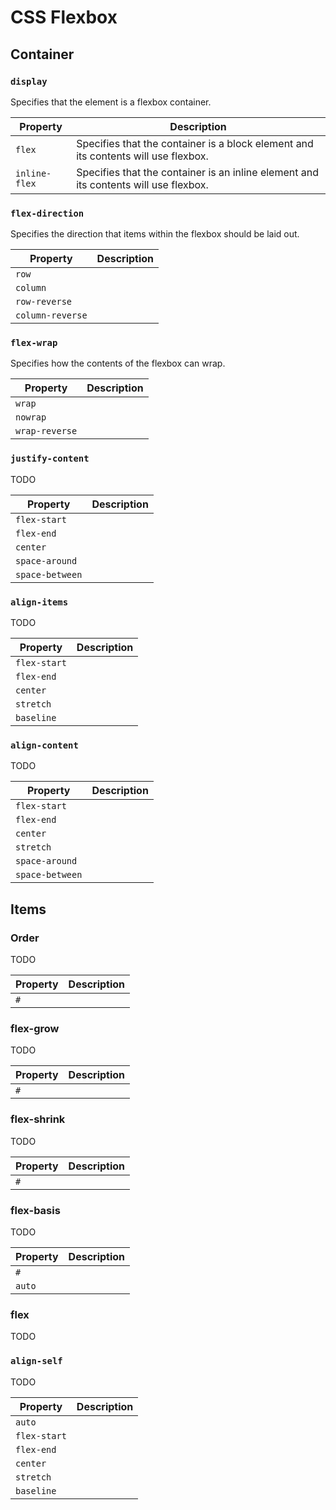 # CSS Flexbox

## Container

### `display`

Specifies that the element is a flexbox container.

| Property      | Description                                                                          |
| ------------- | ------------------------------------------------------------------------------------ |
| `flex`        | Specifies that the container is a block element and its contents will use flexbox.   |
| `inline-flex` | Specifies that the container is an inline element and its contents will use flexbox. |

### `flex-direction`

Specifies the direction that items within the flexbox should be laid out.

| Property         | Description                                                                          |
| ---------------- | ------------------------------------------------------------------------------------ |
| `row`            |  |
| `column`         |  |
| `row-reverse`    |  |
| `column-reverse` |  |

### `flex-wrap`

Specifies how the contents of the flexbox can wrap.

| Property       | Description                                                                          |
| -------------- | ------------------------------------------------------------------------------------ |
| `wrap`         |  |
| `nowrap`       |  |
| `wrap-reverse` |  |

### `justify-content`

TODO

| Property        | Description                                                                          |
| --------------- | ------------------------------------------------------------------------------------ |
| `flex-start`    |  |
| `flex-end`      |  |
| `center`        |  |
| `space-around`  |  |
| `space-between` |  |

### `align-items`

TODO

| Property     | Description                                                                          |
| ------------ | ------------------------------------------------------------------------------------ |
| `flex-start` |  |
| `flex-end`   |  |
| `center`     |  |
| `stretch`    |  |
| `baseline`   |  |

### `align-content`

TODO

| Property        | Description                                                                          |
| --------------- | ------------------------------------------------------------------------------------ |
| `flex-start`    |  |
| `flex-end`      |  |
| `center`        |  |
| `stretch`       |  |
| `space-around`  |  |
| `space-between` |  |

## Items

### Order

TODO

| Property | Description                                                                          |
| -------- | ------------------------------------------------------------------------------------ |
| `#`      |  |

### flex-grow

TODO

| Property | Description                                                                          |
| -------- | ------------------------------------------------------------------------------------ |
| `#`      |  |

### flex-shrink

TODO

| Property | Description                                                                          |
| -------- | ------------------------------------------------------------------------------------ |
| `#`      |  |

### flex-basis

TODO

| Property | Description                                                                          |
| -------- | ------------------------------------------------------------------------------------ |
| `#`      |  |
| `auto`   |  |

### flex

TODO

### `align-self`

TODO

| Property     | Description                                                                          |
| ------------ | ------------------------------------------------------------------------------------ |
| `auto`       |  |
| `flex-start` |  |
| `flex-end`   |  |
| `center`     |  |
| `stretch`    |  |
| `baseline`   |  |
